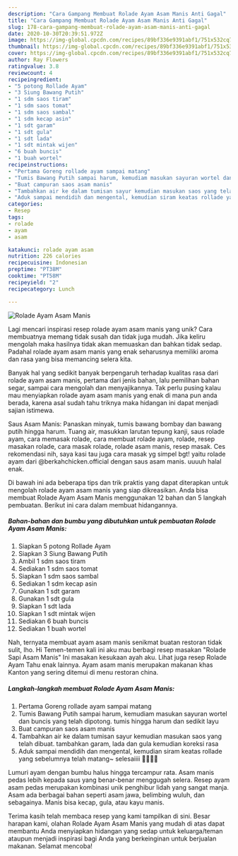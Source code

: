 ```yaml
---
description: "Cara Gampang Membuat Rolade Ayam Asam Manis Anti Gagal"
title: "Cara Gampang Membuat Rolade Ayam Asam Manis Anti Gagal"
slug: 178-cara-gampang-membuat-rolade-ayam-asam-manis-anti-gagal
date: 2020-10-30T20:39:51.972Z
image: https://img-global.cpcdn.com/recipes/89bf336e9391abf1/751x532cq70/rolade-ayam-asam-manis-foto-resep-utama.jpg
thumbnail: https://img-global.cpcdn.com/recipes/89bf336e9391abf1/751x532cq70/rolade-ayam-asam-manis-foto-resep-utama.jpg
cover: https://img-global.cpcdn.com/recipes/89bf336e9391abf1/751x532cq70/rolade-ayam-asam-manis-foto-resep-utama.jpg
author: Ray Flowers
ratingvalue: 3.8
reviewcount: 4
recipeingredient:
- "5 potong Rollade Ayam"
- "3 Siung Bawang Putih"
- "1 sdm saos tiram"
- "1 sdm saos tomat"
- "1 sdm saos sambal"
- "1 sdm kecap asin"
- "1 sdt garam"
- "1 sdt gula"
- "1 sdt lada"
- "1 sdt mintak wijen"
- "6 buah buncis"
- "1 buah wortel"
recipeinstructions:
- "Pertama Goreng rollade ayam sampai matang"
- "Tumis Bawang Putih sampai harum, kemudiam masukan sayuran wortel dan buncis yang telah dipotong. tumis hingga harum dan sedikit layu"
- "Buat campuran saos asam manis"
- "Tambahkan air ke dalam tumisan sayur kemudian masukan saos yang telah dibuat. tambahkan garam, lada dan gula kemudian koreksi rasa"
- "Aduk sampai mendidih dan mengental, kemudian siram keatas rollade yang sebelumnya telah matang~ selesaiiii 👩🏻‍🍳💕"
categories:
- Resep
tags:
- rolade
- ayam
- asam

katakunci: rolade ayam asam 
nutrition: 226 calories
recipecuisine: Indonesian
preptime: "PT38M"
cooktime: "PT58M"
recipeyield: "2"
recipecategory: Lunch

---
```



![Rolade Ayam Asam Manis](https://img-global.cpcdn.com/recipes/89bf336e9391abf1/751x532cq70/rolade-ayam-asam-manis-foto-resep-utama.jpg)

Lagi mencari inspirasi resep rolade ayam asam manis yang unik? Cara membuatnya memang tidak susah dan tidak juga mudah. Jika keliru mengolah maka hasilnya tidak akan memuaskan dan bahkan tidak sedap. Padahal rolade ayam asam manis yang enak seharusnya memiliki aroma dan rasa yang bisa memancing selera kita.

Banyak hal yang sedikit banyak berpengaruh terhadap kualitas rasa dari rolade ayam asam manis, pertama dari jenis bahan, lalu pemilihan bahan segar, sampai cara mengolah dan menyajikannya. Tak perlu pusing kalau mau menyiapkan rolade ayam asam manis yang enak di mana pun anda berada, karena asal sudah tahu triknya maka hidangan ini dapat menjadi sajian istimewa.

Saus Asam Manis: Panaskan minyak, tumis bawang bombay dan bawang putih hingga harum. Tuang air, masukkan larutan tepung kanji, saus rolade ayam, cara memasak rolade, cara membuat rolade ayam, rolade, resep masakan rolade, cara masak rolade, rolade asam manis, resep masak. Ces rekomendasi nih, saya kasi tau juga cara masak yg simpel bgt! yaitu rolade ayam dari @berkahchicken.official dengan saus asam manis. uuuuh halal enak.


Di bawah ini ada beberapa tips dan trik praktis yang dapat diterapkan untuk mengolah rolade ayam asam manis yang siap dikreasikan. Anda bisa membuat Rolade Ayam Asam Manis menggunakan 12 bahan dan 5 langkah pembuatan. Berikut ini cara dalam membuat hidangannya.

<!--inarticleads1-->

##### Bahan-bahan dan bumbu yang dibutuhkan untuk pembuatan Rolade Ayam Asam Manis:

1. Siapkan 5 potong Rollade Ayam
1. Siapkan 3 Siung Bawang Putih
1. Ambil 1 sdm saos tiram
1. Sediakan 1 sdm saos tomat
1. Siapkan 1 sdm saos sambal
1. Sediakan 1 sdm kecap asin
1. Gunakan 1 sdt garam
1. Gunakan 1 sdt gula
1. Siapkan 1 sdt lada
1. Siapkan 1 sdt mintak wijen
1. Sediakan 6 buah buncis
1. Sediakan 1 buah wortel


Nah, ternyata membuat ayam asam manis senikmat buatan restoran tidak sulit, lho. Hi Temen-temen kali ini aku mau berbagi resep masakan &#34;Rolade Sapi Asam Manis&#34; Ini masakan kesukaan ayah aku. Lihat juga resep Rolade Ayam Tahu enak lainnya. Ayam asam manis merupakan makanan khas Kanton yang sering ditemui di menu restoran china. 

<!--inarticleads2-->

##### Langkah-langkah membuat Rolade Ayam Asam Manis:

1. Pertama Goreng rollade ayam sampai matang
1. Tumis Bawang Putih sampai harum, kemudiam masukan sayuran wortel dan buncis yang telah dipotong. tumis hingga harum dan sedikit layu
1. Buat campuran saos asam manis
1. Tambahkan air ke dalam tumisan sayur kemudian masukan saos yang telah dibuat. tambahkan garam, lada dan gula kemudian koreksi rasa
1. Aduk sampai mendidih dan mengental, kemudian siram keatas rollade yang sebelumnya telah matang~ selesaiiii 👩🏻‍🍳💕


Lumuri ayam dengan bumbu halus hingga tercampur rata. Asam manis pedas lebih kepada saus yang benar-benar menggugah selera. Resep ayam asam pedas merupakan kombinasi unik penghibur lidah yang sangat manja. Asam ada berbagai bahan seperti asam jawa, belimbing wuluh, dan sebagainya. Manis bisa kecap, gula, atau kayu manis. 

Terima kasih telah membaca resep yang kami tampilkan di sini. Besar harapan kami, olahan Rolade Ayam Asam Manis yang mudah di atas dapat membantu Anda menyiapkan hidangan yang sedap untuk keluarga/teman ataupun menjadi inspirasi bagi Anda yang berkeinginan untuk berjualan makanan. Selamat mencoba!
